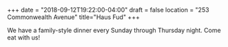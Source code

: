 +++
date = "2018-09-12T19:22:00-04:00"
draft = false
location = "253 Commonwealth Avenue"
title="Haus Fud"
+++

We have a family-style dinner every Sunday through Thursday night. Come eat with us!

